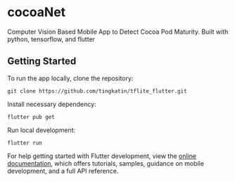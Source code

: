 # cocoaNet

Computer Vision Based Mobile App to Detect Cocoa Pod Maturity.
Built with python, tensorflow, and flutter

## Getting Started

To run the app locally, clone the repository:
```
git clone https://github.com/tingkatin/tflite_flutter.git
```

Install necessary dependency:
```
flutter pub get
```

Run local development:
```
flutter run
```

For help getting started with Flutter development, view the
[online documentation](https://docs.flutter.dev/), which offers tutorials,
samples, guidance on mobile development, and a full API reference.
